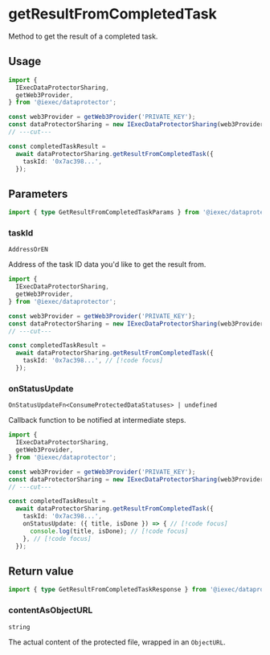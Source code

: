 # getResultFromCompletedTask

Method to get the result of a completed task.

## Usage

```ts twoslash
import {
  IExecDataProtectorSharing,
  getWeb3Provider,
} from '@iexec/dataprotector';

const web3Provider = getWeb3Provider('PRIVATE_KEY');
const dataProtectorSharing = new IExecDataProtectorSharing(web3Provider);
// ---cut---

const completedTaskResult =
  await dataProtectorSharing.getResultFromCompletedTask({
    taskId: '0x7ac398...',
  });
```

## Parameters

```ts twoslash
import { type GetResultFromCompletedTaskParams } from '@iexec/dataprotector';
```

### taskId

`AddressOrEN`

Address of the task ID data you'd like to get the result from.

```ts twoslash
import {
  IExecDataProtectorSharing,
  getWeb3Provider,
} from '@iexec/dataprotector';

const web3Provider = getWeb3Provider('PRIVATE_KEY');
const dataProtectorSharing = new IExecDataProtectorSharing(web3Provider);
// ---cut---

const completedTaskResult =
  await dataProtectorSharing.getResultFromCompletedTask({
    taskId: '0x7ac398...', // [!code focus]
  });
```

### onStatusUpdate

`OnStatusUpdateFn<ConsumeProtectedDataStatuses> | undefined`

Callback function to be notified at intermediate steps.

<!-- prettier-ignore-start -->
```ts twoslash
import {
  IExecDataProtectorSharing,
  getWeb3Provider,
} from '@iexec/dataprotector';

const web3Provider = getWeb3Provider('PRIVATE_KEY');
const dataProtectorSharing = new IExecDataProtectorSharing(web3Provider);
// ---cut---

const completedTaskResult =
  await dataProtectorSharing.getResultFromCompletedTask({
    taskId: '0x7ac398...',
    onStatusUpdate: ({ title, isDone }) => { // [!code focus]
      console.log(title, isDone); // [!code focus]
    }, // [!code focus]
  });
```
<!-- prettier-ignore-end -->

## Return value

```ts twoslash
import { type GetResultFromCompletedTaskResponse } from '@iexec/dataprotector';
```

### contentAsObjectURL

`string`

The actual content of the protected file, wrapped in an `ObjectURL`.
